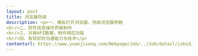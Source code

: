 ```yaml
---                
layout: post       
title: 浏览器伪装           
description: <p>一、模拟打开浏览器，伪装浏览器参数<br/>二、软件信息操作界面制作<br/>三、对接API数据，制作相应功能<br/>四、有较好的沟通能力与技术</p>     
contenturl: https://www.yuanjisong.com/Webpage/Job/../Job/detail/jobid/101472      
---                 
```

